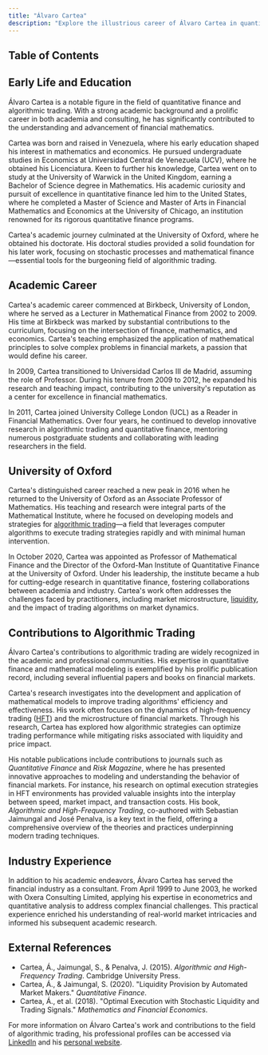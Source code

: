 ```yaml
---
title: "Álvaro Cartea"
description: "Explore the illustrious career of Álvaro Cartea in quantitative finance algorithmic trading and academia showcasing his pioneering work at institutions like Oxford."
---
```




## Table of Contents

## Early Life and Education

Álvaro Cartea is a notable figure in the field of quantitative finance and algorithmic trading. With a strong academic background and a prolific career in both academia and consulting, he has significantly contributed to the understanding and advancement of financial mathematics.

Cartea was born and raised in Venezuela, where his early education shaped his interest in mathematics and economics. He pursued undergraduate studies in Economics at Universidad Central de Venezuela (UCV), where he obtained his Licenciatura. Keen to further his knowledge, Cartea went on to study at the University of Warwick in the United Kingdom, earning a Bachelor of Science degree in Mathematics. His academic curiosity and pursuit of excellence in quantitative finance led him to the United States, where he completed a Master of Science and Master of Arts in Financial Mathematics and Economics at the University of Chicago, an institution renowned for its rigorous quantitative finance programs.

Cartea's academic journey culminated at the University of Oxford, where he obtained his doctorate. His doctoral studies provided a solid foundation for his later work, focusing on stochastic processes and mathematical finance—essential tools for the burgeoning field of algorithmic trading.

## Academic Career

Cartea's academic career commenced at Birkbeck, University of London, where he served as a Lecturer in Mathematical Finance from 2002 to 2009. His time at Birkbeck was marked by substantial contributions to the curriculum, focusing on the intersection of finance, mathematics, and economics. Cartea's teaching emphasized the application of mathematical principles to solve complex problems in financial markets, a passion that would define his career.

In 2009, Cartea transitioned to Universidad Carlos III de Madrid, assuming the role of Professor. During his tenure from 2009 to 2012, he expanded his research and teaching impact, contributing to the university's reputation as a center for excellence in financial mathematics.

In 2011, Cartea joined University College London (UCL) as a Reader in Financial Mathematics. Over four years, he continued to develop innovative research in algorithmic trading and quantitative finance, mentoring numerous postgraduate students and collaborating with leading researchers in the field.

## University of Oxford

Cartea's distinguished career reached a new peak in 2016 when he returned to the University of Oxford as an Associate Professor of Mathematics. His teaching and research were integral parts of the Mathematical Institute, where he focused on developing models and strategies for [algorithmic trading](/wiki/algorithmic-trading)—a field that leverages computer algorithms to execute trading strategies rapidly and with minimal human intervention.

In October 2020, Cartea was appointed as Professor of Mathematical Finance and the Director of the Oxford-Man Institute of Quantitative Finance at the University of Oxford. Under his leadership, the institute became a hub for cutting-edge research in quantitative finance, fostering collaborations between academia and industry. Cartea's work often addresses the challenges faced by practitioners, including market microstructure, [liquidity](/wiki/liquidity-risk-premium), and the impact of trading algorithms on market dynamics.

## Contributions to Algorithmic Trading

Álvaro Cartea's contributions to algorithmic trading are widely recognized in the academic and professional communities. His expertise in quantitative finance and mathematical modeling is exemplified by his prolific publication record, including several influential papers and books on financial markets.

Cartea's research investigates into the development and application of mathematical models to improve trading algorithms' efficiency and effectiveness. His work often focuses on the dynamics of high-frequency trading ([HFT](/wiki/high-frequency-trading-strategies)) and the microstructure of financial markets. Through his research, Cartea has explored how algorithmic strategies can optimize trading performance while mitigating risks associated with liquidity and price impact.

His notable publications include contributions to journals such as *Quantitative Finance* and *Risk Magazine*, where he has presented innovative approaches to modeling and understanding the behavior of financial markets. For instance, his research on optimal execution strategies in HFT environments has provided valuable insights into the interplay between speed, market impact, and transaction costs. His book, *Algorithmic and High-Frequency Trading*, co-authored with Sebastian Jaimungal and José Penalva, is a key text in the field, offering a comprehensive overview of the theories and practices underpinning modern trading techniques.

## Industry Experience

In addition to his academic endeavors, Álvaro Cartea has served the financial industry as a consultant. From April 1999 to June 2003, he worked with Oxera Consulting Limited, applying his expertise in econometrics and quantitative analysis to address complex financial challenges. This practical experience enriched his understanding of real-world market intricacies and informed his subsequent academic research.

## External References

- Cartea, Á., Jaimungal, S., & Penalva, J. (2015). *Algorithmic and High-Frequency Trading*. Cambridge University Press.
- Cartea, Á., & Jaimungal, S. (2020). "Liquidity Provision by Automated Market Makers." *Quantitative Finance*.
- Cartea, Á., et al. (2018). "Optimal Execution with Stochastic Liquidity and Trading Signals." *Mathematics and Financial Economics*.

For more information on Álvaro Cartea's work and contributions to the field of algorithmic trading, his professional profiles can be accessed via [LinkedIn](www.linkedin.com/in/alvaro-cartea) and his [personal website](www.cartea.net).